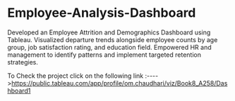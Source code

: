 # Employee-Analysis-Dashboard
Developed an Employee Attrition and Demographics Dashboard using Tableau. Visualized departure trends alongside employee counts by age group, job satisfaction rating, and education field. Empowered HR and management to identify patterns and implement targeted retention strategies.

To Check the project click on the following link :---->https://public.tableau.com/app/profile/om.chaudhari/viz/Book8_A258/Dashboard1
